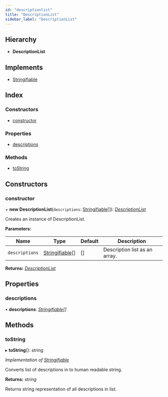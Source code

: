 ```yaml
---
id: "descriptionlist"
title: "DescriptionList"
sidebar_label: "DescriptionList"
---
```


## Hierarchy

* **DescriptionList**

## Implements

* [Stringifiable](../interfaces/types.stringifiable.md)

## Index

### Constructors

* [constructor](descriptionlist.md#constructor)

### Properties

* [descriptions](descriptionlist.md#descriptions)

### Methods

* [toString](descriptionlist.md#tostring)

## Constructors

###  constructor

\+ **new DescriptionList**(`descriptions`: [Stringifiable](../interfaces/types.stringifiable.md)[]): *[DescriptionList](descriptionlist.md)*

Creates an instance of DescriptionList.

**Parameters:**

Name | Type | Default | Description |
------ | ------ | ------ | ------ |
`descriptions` | [Stringifiable](../interfaces/types.stringifiable.md)[] | [] | Description list as an array.  |

**Returns:** *[DescriptionList](descriptionlist.md)*

## Properties

###  descriptions

• **descriptions**: *[Stringifiable](../interfaces/types.stringifiable.md)[]*

## Methods

###  toString

▸ **toString**(): *string*

*Implementation of [Stringifiable](../interfaces/types.stringifiable.md)*

Converts list of descriptions in to human readable string.

**Returns:** *string*

Returns string representation of all descriptions in list.
